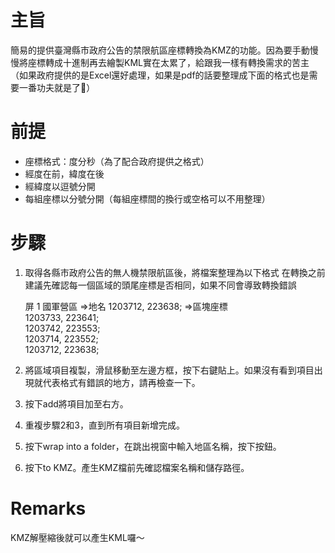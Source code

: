 # 主旨
簡易的提供臺灣縣市政府公告的禁限航區座標轉換為KMZ的功能。因為要手動慢慢將座標轉成十進制再去繪製KML實在太累了，給跟我一樣有轉換需求的苦主（如果政府提供的是Excel還好處理，如果是pdf的話要整理成下面的格式也是需要一番功夫就是了🤧）

# 前提

 - 座標格式：度分秒（為了配合政府提供之格式） 
 - 經度在前，緯度在後 
 - 經緯度以逗號分開 
 - 每組座標以分號分開（每組座標間的換行或空格可以不用整理）

# 步驟

 1. 取得各縣市政府公告的無人機禁限航區後，將檔案整理為以下格式
在轉換之前建議先確認每一個區域的頭尾座標是否相同，如果不同會導致轉換錯誤

	屏 1 國軍營區   =>地名
1203712, 223638; =>區塊座標  
1203733, 223641;  
1203742, 223553;  
1203714, 223552;  
1203712, 223638;
2.	將區域項目複製，滑鼠移動至左邊方框，按下右鍵貼上。如果沒有看到項目出現就代表格式有錯誤的地方，請再檢查一下。
3.	按下add將項目加至右方。
4.	重複步驟2和3，直到所有項目新增完成。
5.	按下wrap into a folder，在跳出視窗中輸入地區名稱，按下按鈕。
6.	按下to KMZ。產生KMZ檔前先確認檔案名稱和儲存路徑。

# Remarks
KMZ解壓縮後就可以產生KML囉～